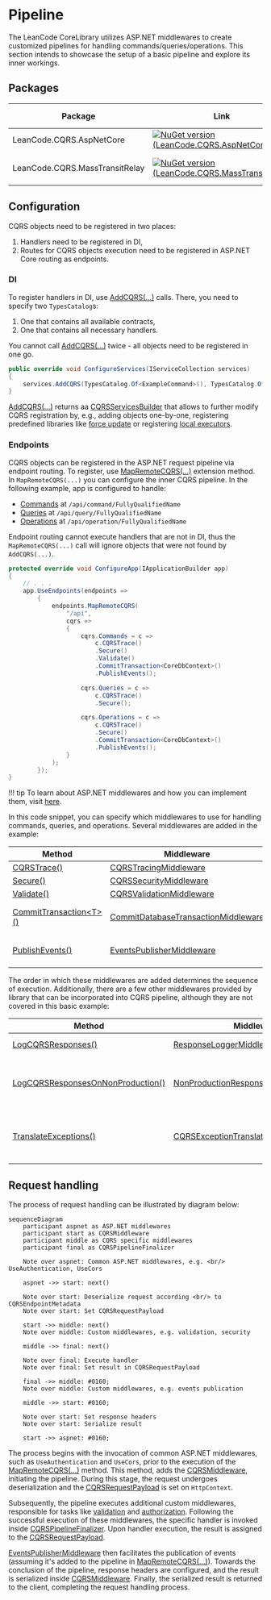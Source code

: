 # Pipeline

The LeanCode CoreLibrary utilizes ASP.NET middlewares to create customized pipelines for handling commands/queries/operations. This section intends to showcase the setup of a basic pipeline and explore its inner workings.

## Packages

| Package | Link | Application in section |
| --- | ----------- | ----------- |
| LeanCode.CQRS.AspNetCore | [![NuGet version (LeanCode.CQRS.AspNetCore)](https://img.shields.io/nuget/vpre/LeanCode.CQRS.AspNetCore.svg?style=flat-square&logo=nuget)](https://www.nuget.org/packages/LeanCode.CQRS.AspNetCore) | Configuration |
| LeanCode.CQRS.MassTransitRelay | [![NuGet version (LeanCode.CQRS.MassTransitRelay)](https://img.shields.io/nuget/vpre/LeanCode.CQRS.MassTransitRelay.svg?style=flat-square&logo=nuget)](https://www.nuget.org/packages/LeanCode.CQRS.MassTransitRelay) | MassTransit related middlewares |

## Configuration

CQRS objects need to be registered in two places:

1. Handlers need to be registered in DI,
2. Routes for CQRS objects execution need to be registered in ASP.NET Core routing as endpoints.

### DI

To register handlers in DI, use [AddCQRS(...)] calls. There, you need to specify two `TypesCatalog`s:

1. One that contains all available contracts,
2. One that contains all necessary handlers.

You cannot call [AddCQRS(...)] twice - all objects need to be registered in one go.

```csharp
public override void ConfigureServices(IServiceCollection services)
{
    services.AddCQRS(TypesCatalog.Of<ExampleCommand>(), TypesCatalog.Of<ExampleHandler>());
}
```

[AddCQRS(...)] returns aa [CQRSServicesBuilder] that allows to further modify CQRS registration by, e.g., adding objects one-by-one, registering predefined libraries like [force update](../../features/force_update/index.md) or registering [local executors](../local_execution/index.md).

### Endpoints

CQRS objects can be registered in the ASP.NET request pipeline via endpoint routing. To register, use [MapRemoteCQRS(...)] extension method. In `MapRemoteCQRS(...)` you can configure the inner CQRS pipeline. In the following example, app is configured to handle:

- [Commands] at `/api/command/FullyQualifiedName`
- [Queries] at `/api/query/FullyQualifiedName`
- [Operations] at `/api/operation/FullyQualifiedName`

Endpoint routing cannot execute handlers that are not in DI, thus the `MapRemoteCQRS(...)` call will ignore objects that were not found by `AddCQRS(...)`.

```csharp
protected override void ConfigureApp(IApplicationBuilder app)
{
    // . . .
    app.UseEndpoints(endpoints =>
        {
            endpoints.MapRemoteCQRS(
                "/api",
                cqrs =>
                {
                    cqrs.Commands = c =>
                        c.CQRSTrace()
                        .Secure()
                        .Validate()
                        .CommitTransaction<CoreDbContext>()
                        .PublishEvents();

                    cqrs.Queries = c =>
                        c.CQRSTrace()
                        .Secure();

                    cqrs.Operations = c =>
                        c.CQRSTrace()
                        .Secure()
                        .CommitTransaction<CoreDbContext>()
                        .PublishEvents();
                }
            );
        });
}
```

!!! tip
    To learn about ASP.NET middlewares and how you can implement them, visit [here](https://learn.microsoft.com/en-us/aspnet/core/fundamentals/middleware/).

In this code snippet, you can specify which middlewares to use for handling commands, queries, and operations. Several middlewares are added in the example:

| Method                          | Middleware                             | Responsibility                             |
|-------------------------------- |--------------------------------------- |------------------------------------------- |
| [CQRSTrace()]                   | [CQRSTracingMiddleware]                | Tracing                                    |
| [Secure()]                      | [CQRSSecurityMiddleware]               | Authorization                              |
| [Validate()]                    | [CQRSValidationMiddleware]             | Validation                                 |
| [CommitTransaction&lt;T&gt;()]  | [CommitDatabaseTransactionMiddleware]  | Saving changes to the database             |
| [PublishEvents()]               | [EventsPublisherMiddleware]            | Publishing domain events to MassTransit    |

The order in which these middlewares are added determines the sequence of execution. Additionally, there are a few other middlewares provided by library that can be incorporated into CQRS pipeline, although they are not covered in this basic example:

| Method                               | Middleware                               | Responsibility                                            |
|------------------------------------- |----------------------------------------- |---------------------------------------------------------- |
| [LogCQRSResponses()]                 | [ResponseLoggerMiddleware]               | Logging responses                                         |
| [LogCQRSResponsesOnNonProduction()]  | [NonProductionResponseLoggerMiddleware]  | Logging responses on non-production environments          |
| [TranslateExceptions()]              | [CQRSExceptionTranslationMiddleware]     | Capturing and translating exceptions into error codes     |

## Request handling

The process of request handling can be illustrated by diagram below:

```mermaid
sequenceDiagram
    participant aspnet as ASP.NET middlewares
    participant start as CQRSMiddleware
    participant middle as CQRS specific middlewares
    participant final as CQRSPipelineFinalizer

    Note over aspnet: Common ASP.NET middlewares, e.g. <br/> UseAuthentication, UseCors

    aspnet ->> start: next()

    Note over start: Deserialize request according <br/> to CQRSEndpointMetadata
    Note over start: Set CQRSRequestPayload

    start ->> middle: next()
    Note over middle: Custom middlewares, e.g. validation, security

    middle ->> final: next()

    Note over final: Execute handler
    Note over final: Set result in CQRSRequestPayload

    final ->> middle: #0160;
    Note over middle: Custom middlewares, e.g. events publication

    middle ->> start: #0160;

    Note over start: Set response headers
    Note over start: Serialize result

    start ->> aspnet: #0160;

```

The process begins with the invocation of common ASP.NET middlewares, such as `UseAuthentication` and `UseCors`, prior to the execution of the [MapRemoteCQRS(...)] method. This method, adds the [CQRSMiddleware], initiating the pipeline. During this stage, the request undergoes deserialization and the [CQRSRequestPayload] is set on `HttpContext`.

Subsequently, the pipeline executes additional custom middlewares, responsible for tasks like [validation] and [authorization]. Following the successful execution of these middlewares, the specific handler is invoked inside [CQRSPipelineFinalizer]. Upon handler execution, the result is assigned to the [CQRSRequestPayload].

[EventsPublisherMiddleware] then facilitates the publication of events (assuming it's added to the pipeline in [MapRemoteCQRS(...)]). Towards the conclusion of the pipeline, response headers are configured, and the result is serialized inside [CQRSMiddleware]. Finally, the serialized result is returned to the client, completing the request handling process.

[AddCQRS(...)]: https://github.com/leancodepl/corelibrary/blob/HEAD/src/CQRS/LeanCode.CQRS.AspNetCore/ServiceCollectionCQRSExtensions.cs#L17
[CQRSServicesBuilder]: https://github.com/leancodepl/corelibrary/blob/HEAD/src/CQRS/LeanCode.CQRS.AspNetCore/ServiceCollectionCQRSExtensions.cs#L46
[MapRemoteCQRS(...)]: https://github.com/leancodepl/corelibrary/blob/HEAD/src/CQRS/LeanCode.CQRS.AspNetCore/CQRSEndpointRouteBuilderExtensions.cs#L13
[CQRSTrace()]: https://github.com/leancodepl/corelibrary/blob/HEAD/src/CQRS/LeanCode.CQRS.AspNetCore/CQRSApplicationBuilder.cs#L62
[Validate()]: https://github.com/leancodepl/corelibrary/blob/HEAD/src/CQRS/LeanCode.CQRS.AspNetCore/CQRSApplicationBuilder.cs#L38
[Secure()]: https://github.com/leancodepl/corelibrary/blob/HEAD/src/CQRS/LeanCode.CQRS.AspNetCore/CQRSApplicationBuilder.cs#L44
[LogCQRSResponsesOnNonProduction()]: https://github.com/leancodepl/corelibrary/blob/HEAD/src/CQRS/LeanCode.CQRS.AspNetCore/CQRSApplicationBuilder.cs#L50
[LogCQRSResponses()]: https://github.com/leancodepl/corelibrary/blob/HEAD/src/CQRS/LeanCode.CQRS.AspNetCore/CQRSApplicationBuilder.cs#L56
[TranslateExceptions()]: https://github.com/leancodepl/corelibrary/blob/HEAD/src/CQRS/LeanCode.CQRS.AspNetCore/CQRSApplicationBuilder.cs#L68
[CommitTransaction&lt;T&gt;()]: https://github.com/leancodepl/corelibrary/blob/HEAD/src/CQRS/LeanCode.CQRS.MassTransitRelay/MassTransitRelayApplicationBuilderExtensions.cs#L9
[PublishEvents()]: https://github.com/leancodepl/corelibrary/blob/HEAD/src/CQRS/LeanCode.CQRS.MassTransitRelay/MassTransitRelayApplicationBuilderExtensions.cs#L16
[CQRSTracingMiddleware]: https://github.com/leancodepl/corelibrary/blob/HEAD/src/CQRS/LeanCode.CQRS.AspNetCore/Middleware/CQRSTracingMiddleware.cs
[CQRSSecurityMiddleware]: https://github.com/leancodepl/corelibrary/blob/HEAD/src/CQRS/LeanCode.CQRS.AspNetCore/Middleware/CQRSSecurityMiddleware.cs
[CQRSValidationMiddleware]: https://github.com/leancodepl/corelibrary/blob/HEAD/src/CQRS/LeanCode.CQRS.AspNetCore/Middleware/CQRSValidationMiddleware.cs
[CommitDatabaseTransactionMiddleware]: https://github.com/leancodepl/corelibrary/blob/HEAD/src/CQRS/LeanCode.CQRS.MassTransitRelay/Middleware/CommitDatabaseTransactionMiddleware.cs
[EventsPublisherMiddleware]: https://github.com/leancodepl/corelibrary/blob/HEAD/src/CQRS/LeanCode.CQRS.MassTransitRelay/Middleware/EventsPublisherMiddleware.cs
[NonProductionResponseLoggerMiddleware]: https://github.com/leancodepl/corelibrary/blob/HEAD/src/CQRS/LeanCode.CQRS.AspNetCore/Middleware/NonProductionResponseLoggerMiddleware.cs
[ResponseLoggerMiddleware]: https://github.com/leancodepl/corelibrary/blob/HEAD/src/CQRS/LeanCode.CQRS.AspNetCore/Middleware/ResponseLoggerMiddleware.cs
[CQRSExceptionTranslationMiddleware]: https://github.com/leancodepl/corelibrary/blob/HEAD/src/CQRS/LeanCode.CQRS.AspNetCore/Middleware/CQRSExceptionTranslationMiddleware.cs
[CQRSMiddleware]: https://github.com/leancodepl/corelibrary/blob/HEAD/src/CQRS/LeanCode.CQRS.AspNetCore/Middleware/CQRSMiddleware.cs
[CQRSRequestPayload]: https://github.com/leancodepl/corelibrary/blob/HEAD/src/CQRS/LeanCode.CQRS.Execution/CQRSRequestPayload.cs
[CQRSPipelineFinalizer]: https://github.com/leancodepl/corelibrary/blob/HEAD/src/CQRS/LeanCode.CQRS.AspNetCore/Middleware/CQRSPipelineFinalizer.cs
[Commands]: ../command/index.md
[Queries]: ../query/index.md
[Operations]: ../operation/index.md
[authorization]: ../authorization/index.md
[validation]: ../validation/index.md
